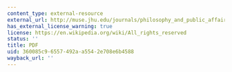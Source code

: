 ```yaml
---
content_type: external-resource
external_url: http://muse.jhu.edu/journals/philosophy_and_public_affairs/v030/30.2yaffe.pdf
has_external_license_warning: true
license: https://en.wikipedia.org/wiki/All_rights_reserved
status: ''
title: PDF
uid: 360085c9-6557-492a-a554-2e708e6b4588
wayback_url: ''
---
```

